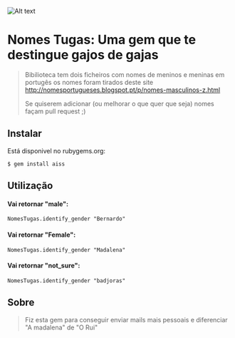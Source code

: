 ![Alt text](http://www.net-bebes.com/wp-content/uploads/2009/10/definirSexo.jpg)

# Nomes Tugas: Uma gem que te destingue gajos de gajas

> Bibilioteca tem dois ficheiros com nomes de meninos e meninas em portugês
> os nomes foram tirados deste site http://nomesportugueses.blogspot.pt/p/nomes-masculinos-z.html
> 
> Se quiserem adicionar (ou melhorar o que quer que seja) nomes façam pull request ;)


## Instalar

Está disponivel no rubygems.org:

    $ gem install aiss

## Utilização
#### Vai retornar "male":
	NomesTugas.identify_gender "Bernardo" 
#### Vai retornar "Female":
	NomesTugas.identify_gender "Madalena" 
#### Vai retornar "not_sure":
	NomesTugas.identify_gender "badjoras" 

## Sobre
> Fiz esta gem para conseguir enviar mails mais pessoais e diferenciar "A madalena" de "O Rui"